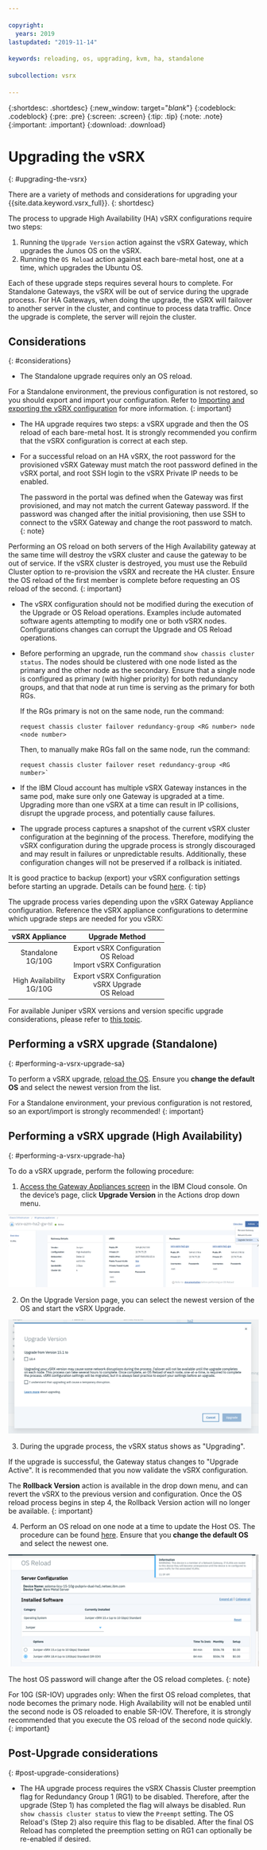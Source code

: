 ```yaml
---

copyright:
  years: 2019
lastupdated: "2019-11-14"

keywords: reloading, os, upgrading, kvm, ha, standalone

subcollection: vsrx

---
```


{:shortdesc: .shortdesc}
{:new_window: target="_blank_"}
{:codeblock: .codeblock}
{:pre: .pre}
{:screen: .screen}
{:tip: .tip}
{:note: .note}
{:important: .important}
{:download: .download}

# Upgrading the vSRX
{: #upgrading-the-vsrx}

There are a variety of methods and considerations for upgrading your {{site.data.keyword.vsrx_full}}.
{: shortdesc}

The process to upgrade High Availability (HA) vSRX configurations require two steps:

1. Running the `Upgrade Version` action against the vSRX Gateway, which upgrades the Junos OS on the vSRX.
2. Running the `OS Reload` action against each bare-metal host, one at a time, which upgrades the Ubuntu OS.

Each of these upgrade steps requires several hours to complete. For Standalone Gateways, the vSRX will be out of service during the upgrade process. For HA Gateways, when doing the upgrade, the vSRX will failover to another server in the cluster, and continue to process data traffic. Once the upgrade is complete, the server will rejoin the cluster.  

## Considerations
{: #considerations}

* The Standalone upgrade requires only an OS reload.

For a Standalone environment, the previous configuration is not restored, so you should export and import your configuration. Refer to [Importing and exporting the vSRX configuration](/docs/infrastructure/vsrx?topic=vsrx-importing-exporting-vsrx-configuration) for more information.
{: important}

* The HA upgrade requires two steps: a vSRX upgrade and then the OS reload of each bare-metal host. It is strongly recommended you confirm that the vSRX configuration is correct at each step.

* For a successful reload on an HA vSRX, the root password for the provisioned vSRX Gateway must match the root password defined in the vSRX portal, and root SSH login to the vSRX Private IP needs to be enabled.

  The password in the portal was defined when the Gateway was first provisioned, and may not match the current Gateway password. If the password was changed after the initial provisioning, then use SSH to connect to the vSRX Gateway and change the root password to match.
  {: note}

Performing an OS reload on both servers of the High Availability gateway at the same time will destroy the vSRX cluster and cause the gateway to be out of service. If the vSRX cluster is destroyed, you must use the Rebuild Cluster option to re-provision the vSRX and recreate the HA cluster. Ensure the OS reload of the first member is complete before requesting an OS reload of the second.
{: important}

* The vSRX configuration should not be modified during the execution of the Upgrade or OS Reload operations. Examples include automated software agents attempting to modify one or both vSRX nodes. Configurations changes can corrupt the Upgrade and OS Reload operations.

* Before performing an upgrade, run the command `show chassis cluster status`. The nodes should be clustered with one node listed as the primary and the other node as the secondary. Ensure that a single node is configured as primary (with higher priority) for both redundancy groups, and that that node at run time is serving as the primary for both RGs.

  If the RGs primary is not on the same node, run the command:

  ```
  request chassis cluster failover redundancy-group <RG number> node <node number>
  ```

  Then, to manually make RGs fall on the same node, run the command:

  ```
  request chassis cluster failover reset redundancy-group <RG number>`
  ```

* If the IBM Cloud account has multiple vSRX Gateway instances in the same pod, make sure only one Gateway is upgraded at a time. Upgrading more than one vSRX at a time can result in IP collisions, disrupt the upgrade process, and potentially cause failures.

* The upgrade process captures a snapshot of the current vSRX cluster configuration at the beginning of the process. Therefore, modifying the vSRX configuration during the upgrade process is strongly discouraged and may result in failures or unpredictable results. Additionally, these configuration changes will not be preserved if a rollback is initiated.

It is good practice to backup (export) your vSRX configuration settings before starting an upgrade. Details can be found [here](/docs/infrastructure/vsrx?topic=vsrx-importing-exporting-vsrx-configuration).
{: tip}

The upgrade process varies depending upon the vSRX Gateway Appliance configuration. Reference the vSRX appliance configurations to determine which upgrade steps are needed for you vSRX:

| vSRX Appliance              | Upgrade Method                                                      |
| :---:                       |                                                               :---: |
| Standalone<br>1G/10G        | Export vSRX Configuration<br>OS Reload<br>Import vSRX Configuration |
| High Availability<br>1G/10G | Export vSRX Configuration<br>vSRX Upgrade<br>OS Reload              |

For available Juniper vSRX versions and version specific upgrade considerations, please refer to [this topic](/docs/infrastructure/vsrx?topic=vsrx-ibm-cloud-juniper-vsrx-release-notes).

## Performing a vSRX upgrade (Standalone)
{: #performing-a-vsrx-upgrade-sa}

To perform a vSRX upgrade, [reload the OS](/docs/infrastructure/vsrx?topic=vsrx-reloading-the-os). Ensure you **change the default OS** and select the newest version from the list.

For a Standalone environment, your previous configuration is not restored, so an export/import is strongly recommended!
{: important}

## Performing a vSRX upgrade (High Availability)
{: #performing-a-vsrx-upgrade-ha}

To do a vSRX upgrade, perform the following procedure:

1. [Access the Gateway Appliances screen](/docs/infrastructure/vsrx?topic=gateway-appliance-viewing-all-gateway-appliances) in the IBM Cloud console. On the device’s page, click **Upgrade Version** in the Actions drop down menu.

  ![Upgrade Version Button](images/upgrade_version_button.png)

2. On the Upgrade Version page, you can select the newest version of the OS and start the vSRX Upgrade.

  ![Upgrade Version Page](images/upgrade_version_page.png)

3. During the upgrade process, the vSRX status shows as "Upgrading".

  If the upgrade is successful, the Gateway status changes to "Upgrade Active". It is recommended that you now validate the vSRX configuration.

  The **Rollback Version** action is available in the drop down menu, and can revert the vSRX to the previous version and configuration. Once the OS reload process begins in step 4, the Rollback Version action will no longer be available.
  {: important}

4. Perform an OS reload on one node at a time to update the Host OS. The procedure can be found [here](/docs/infrastructure/vsrx?topic=vsrx-reloading-the-os). Ensure that you **change the default OS** and select the newest one.

  ![Change Default OS](images/change_default_os.png)

  The host OS password will change after the OS reload completes.
  {: note}

  For 10G (SR-IOV) upgrades only: When the first OS reload completes, that node becomes the primary node. High Availability will not be enabled until the second node is OS reloaded to enable SR-IOV. Therefore, it is strongly recommended that you execute the OS reload of the second node quickly.
  {: important}

## Post-Upgrade considerations
{: #post-upgrade-considerations}

* The HA upgrade process requires the vSRX Chassis Cluster preemption flag for Redundancy Group 1 (RG1) to be disabled. Therefore, after the upgrade (Step 1) has completed the flag will always be disabled. Run  ```show chassis cluster status``` to view the ```Preempt``` setting. The OS Reload's (Step 2) also require this flag to be disabled. After the final OS Reload has completed the preemption setting on RG1 can optionally be re-enabled if desired.
